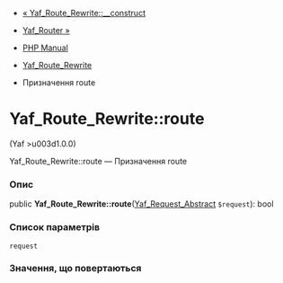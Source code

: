 - [«
Yaf_Route_Rewrite::\_\_construct](yaf-route-rewrite.construct.md)
- [Yaf_Router »](class.yaf-router.md)

- [PHP Manual](index.md)
- [Yaf_Route_Rewrite](class.yaf-route-rewrite.md)
- Призначення route

# Yaf_Route_Rewrite::route

(Yaf \>u003d1.0.0)

Yaf_Route_Rewrite::route — Призначення route

### Опис

public
**Yaf_Route_Rewrite::route**([Yaf_Request_Abstract](class.yaf-request-abstract.md)
`$request`): bool

### Список параметрів

`request`

### Значення, що повертаються
